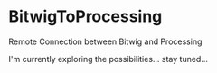 BitwigToProcessing
==================

Remote Connection between Bitwig and Processing

I'm currently exploring the possibilities... stay tuned...
